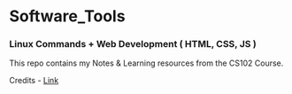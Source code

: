 # Software_Tools
### Linux Commands + Web Development ( HTML, CSS, JS )
This repo contains my Notes & Learning resources from the CS102 Course.

Credits - [Link](https://github.com/SanjayMarreddi/Software_Tools)
